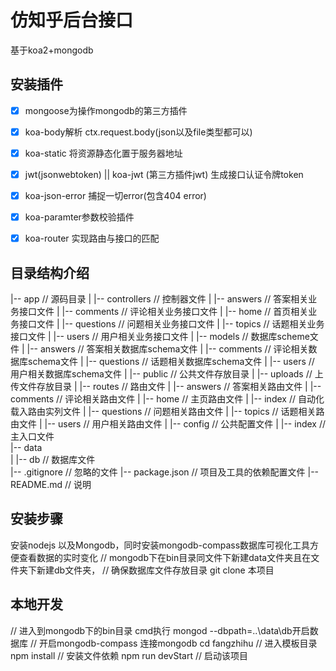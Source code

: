 # 仿知乎后台接口 #
基于koa2+mongodb

## 安装插件 ##
- [x] mongoose为操作mongodb的第三方插件
- [x] koa-body解析 ctx.request.body(json以及file类型都可以)
- [x] koa-static 将资源静态化置于服务器地址
- [x] jwt(jsonwebtoken) ||  koa-jwt (第三方插件jwt) 生成接口认证令牌token
- [x] koa-json-error  捕捉一切error(包含404 error)
- [x] koa-paramter参数校验插件
- [x] koa-router 实现路由与接口的匹配


## 目录结构介绍 ##

|--  app                                 // 源码目录
|       |-- controllers                  // 控制器文件
|                |-- answers             // 答案相关业务接口文件
|                |-- comments            // 评论相关业务接口文件
|                |-- home                // 首页相关业务接口文件
|                |-- questions           // 问题相关业务接口文件
|                |-- topics              // 话题相关业务接口文件
|                |-- users               // 用户相关业务接口文件
|       |-- models                       // 数据库scheme文件
|                |-- answers             // 答案相关数据库schema文件
|                |-- comments            // 评论相关数据库schema文件
|                |-- questions           // 话题相关数据库schema文件
|                |-- users               // 用户相关数据库schema文件
|       |-- public                       // 公共文件存放目录
|                |-- uploads             // 上传文件存放目录
|       |-- routes                       // 路由文件
|                |-- answers             // 答案相关路由文件
|                |-- comments            // 评论相关路由文件
|                |-- home                // 主页路由文件
|                |-- index               // 自动化载入路由实列文件
|                |-- questions           // 问题相关路由文件
|                |-- topics              // 话题相关路由文件
|                |-- users               // 用户相关路由文件
|       |-- config                       // 公共配置文件
|       |-- index                        // 主入口文件       
|--  data                             
|       |-- db                           // 数据库文件    
|-- .gitignore                           // 忽略的文件
|--  package.json                        // 项目及工具的依赖配置文件
|--  README.md                           // 说明


## 安装步骤 ##
  安装nodejs 以及Mongodb，同时安装mongodb-compass数据库可视化工具方便查看数据的实时变化
  // mongodb下在bin目录同文件下新建data文件夹且在文件夹下新建db文件夹，
  // 确保数据库文件存放目录
  git clone 本项目


  ## 本地开发 ##
  // 进入到mongodb下的bin目录  cmd执行 mongod --dbpath=..\data\db开启数据库
  // 开启mongodb-compass 连接mongodb
  cd fangzhihu // 进入模板目录
  npm install    // 安装文件依赖
  npm run devStart // 启动该项目


